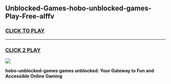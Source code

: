 
## Unblocked-Games-hobo-unblocked-games-Play-Free-alffv
<h3>
<a href="https://premium76.site?title=hobo-unblocked-games&ref=10A">CLICK TO PLAY</a></h3>
<hr>

<h3>
<a href="https://premium76.site?title=hobo-unblocked-games&ref=10A">CLICK 2 PLAY</a>
  
</h3>

<a href="https://premium76.site?title=hobo-unblocked-games&ref=10A"><img src="https://clearcache.store/games.png"></a>


**hobo-unblocked-games games unblocked: Your Gateway to Fun and Accessible Online Gaming**
